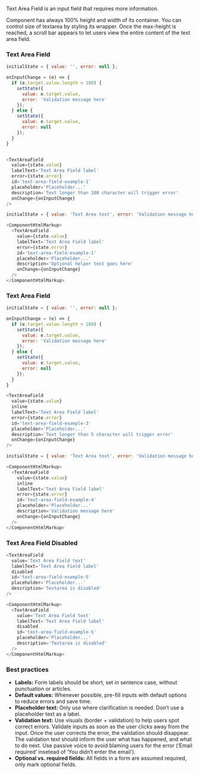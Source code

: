 Text Area Field is an input field that requires more information.

Component has always 100% height and width of its container. You can control size of textarea by styling its wrapper. Once the max-height is reached, a scroll bar appears to let users view the entire content of the text area field.



<h3>Text Area Field</h3>

```js
initialState = { value: '', error: null };

onInputChange = (e) => {
  if (e.target.value.length > 100) {
    setState({
      value: e.target.value,
      error: 'Validation message here'
    });
  } else {
    setState({
      value: e.target.value,
      error: null
    });
  }
}


<TextAreaField
  value={state.value}
  labelText='Text Area Field label'
  error={state.error}
  id='text-area-field-example-1'
  placeholder='Placeholder...'
  description='Text longer than 100 character will trigger error'
  onChange={onInputChange}
/>
```
```js noeditor
initialState = { value: 'Text Area text', error: 'Validation message here' };

<ComponentHtmlMarkup>
  <TextAreaField
    value={state.value}
    labelText='Text Area Field label'
    error={state.error}
    id='text-area-field-example-1'
    placeholder='Placeholder...'
    description='Optional helper text goes here'
    onChange={onInputChange}
  />
</ComponentHtmlMarkup>
```

<h3>Text Area Field</h3>

```js
initialState = { value: '', error: null };

onInputChange = (e) => {
  if (e.target.value.length > 100) {
    setState({
      value: e.target.value,
      error: 'Validation message here'
    });
  } else {
    setState({
      value: e.target.value,
      error: null
    });
  }
}

<TextAreaField
  value={state.value}
  inline
  labelText='Text Area Field label'
  error={state.error}
  id='text-area-field-example-3'
  placeholder='Placeholder...'
  description='Text longer than 5 character will trigger error'
  onChange={onInputChange}
/>
```
```js noeditor
initialState = { value: 'Text Area text', error: 'Validation message here' };

<ComponentHtmlMarkup>
  <TextAreaField
    value={state.value}
    inline
    labelText='Text Area Field label'
    error={state.error}
    id='text-area-field-example-4'
    placeholder='Placeholder...'
    description='Validation message here'
    onChange={onInputChange}
  />
</ComponentHtmlMarkup>
```

<h3>Text Area Field Disabled</h3>

```js
<TextAreaField
  value='Text Area Field text'
  labelText='Text Area Field label'
  disabled
  id='text-area-field-example-5'
  placeholder='Placeholder...'
  description='Textarea is disabled'
/>
```
```js noeditor
<ComponentHtmlMarkup>
  <TextAreaField
    value='Text Area Field text'
    labelText='Text Area Field label'
    disabled
    id='text-area-field-example-5'
    placeholder='Placeholder...'
    description='Textarea is disabled'
  />
</ComponentHtmlMarkup>
```

<h3>Best practices</h3>
<ul>
  <li><b>Labels:</b>
    Form labels should be short, set in sentence case, without punctuation or articles.
  </li>
  <li><b>Default values:</b>
    Whenever possible, pre-fill inputs with default options to reduce errors and save time.
  </li>
  <li><b>Placeholder text:</b>
    Only use where clarification is needed. Don’t use a placeholder text as a label.
  </li>
  <li><b>Validation text:</b>
    Use visuals (border + validation) to help users spot correct errors. Validate inputs as soon as the user clicks away from the input. Once the user corrects the error, the validation should disappear.<br>
    The validation text should inform the user what has happened, and what to do next. Use passive voice to avoid blaming users for the error (‘Email required’  insetead of ‘You didn’t enter the email’).
  </li>
  <li><b>Optional vs. required fields:</b>
    All fields in a form are assumed required, only mark optional fields.
  </li>
</ul>
